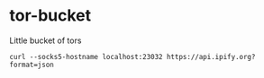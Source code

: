 # tor-bucket
Little bucket of tors

```shell
curl --socks5-hostname localhost:23032 https://api.ipify.org?format=json
```
